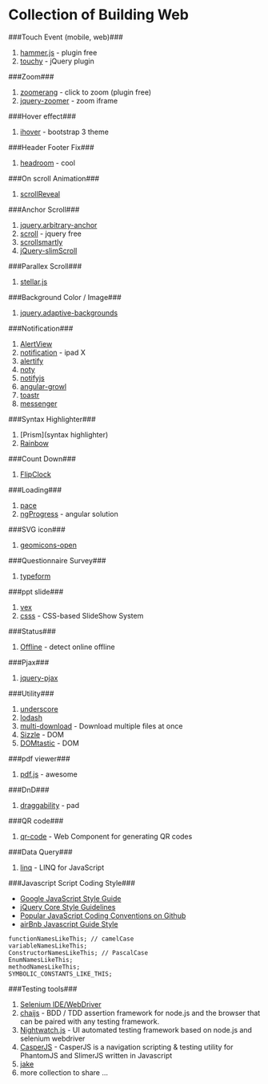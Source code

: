 Collection of Building Web
=====

###Touch Event (mobile, web)###

1. [hammer.js](https://github.com/EightMedia/hammer.js) - plugin free
2. [touchy](https://github.com/HotStudio/touchy) - jQuery plugin

###Zoom###

1. [zoomerang](https://github.com/yyx990803/zoomerang) - click to zoom (plugin free)
2. [jquery-zoomer](http://github.hubspot.com/jquery-zoomer/) - zoom iframe

###Hover effect###
1. [ihover](https://github.com/gudh/ihover) - bootstrap 3 theme

###Header Footer Fix###
1. [headroom](https://github.com/WickyNilliams/headroom.js) - cool

###On scroll Animation###

1. [scrollReveal](https://github.com/julianlloyd/scrollReveal.js)

###Anchor Scroll###

1. [jquery.arbitrary-anchor](https://github.com/briangonzalez/jquery.arbitrary-anchor.js)
2. [scroll](https://github.com/bloodyowl/scroll) - jquery free
3. [scrollsmartly](https://github.com/shinnn/scrollsmartly/tree/gh-pages) 
4. [jQuery-slimScroll](https://github.com/rochal/jQuery-slimScroll)

###Parallex Scroll###
1. [stellar.js](https://github.com/markdalgleish/stellar.js)

###Background Color / Image###

1. [jquery.adaptive-backgrounds](https://github.com/briangonzalez/jquery.adaptive-backgrounds.js)

###Notification###

1. [AlertView](http://kelp404.github.io/AlertView/)
2. [notification](http://adodson.com/notification.js/#notificationjs) - ipad X
3. [alertify](http://fabien-d.github.io/alertify.js/)
4. [noty](http://needim.github.io/noty/)
5. [notifyjs](http://notifyjs.com/)
6. [angular-growl](https://github.com/Marcorinck/angular-growl)
7. [toastr](http://codeseven.github.io/toastr/)
8. [messenger](http://github.hubspot.com/messenger/)

###Syntax Highlighter###
1. [Prism](syntax highlighter)
2. [Rainbow](https://github.com/ccampbell/rainbow)

###Count Down###
1. [FlipClock](https://github.com/objectivehtml/FlipClock)

###Loading###
1. [pace](https://github.com/HubSpot/pace)
2. [ngProgress](http://victorbjelkholm.github.io/ngProgress/) - angular solution

###SVG icon###
1. [geomicons-open](https://github.com/jxnblk/geomicons-open)

###Questionnaire Survey###
1. [typeform](http://www.typeform.com/)

###ppt slide###
1. [vex](https://github.com/hubspot/vex)
2. [csss](https://github.com/LeaVerou/csss) - CSS-based SlideShow System

###Status###
1. [Offline](https://github.com/hubspot/offline) - detect online offline

###Pjax###
1. [jquery-pjax](https://github.com/defunkt/jquery-pjax)

###Utility###
1. [underscore](https://github.com/jashkenas/underscore)
2. [lodash](https://github.com/lodash/lodash/)
3. [multi-download](https://github.com/sindresorhus/multi-download) - Download multiple files at once
4. [Sizzle](http://sizzlejs.com/) - DOM
5. [DOMtastic](https://github.com/webpro/DOMtastic) - DOM

###pdf viewer###
1. [pdf.js](https://github.com/mozilla/pdf.js/) - awesome

###DnD###
1. [draggability](https://github.com/desandro/draggabilly) - pad

###QR code###
1. [qr-code](https://github.com/educastellano/qr-code) - Web Component for generating QR codes

###Data Query###
1. [linq](http://linqjs.codeplex.com/) - LINQ for JavaScript

###Javascript Script Coding Style###
- [Google JavaScript Style Guide](http://google-styleguide.googlecode.com/svn/trunk/javascriptguide.xml)
- [jQuery Core Style Guidelines](http://docs.jquery.com/JQuery_Core_Style_Guidelines)
- [Popular JavaScript Coding Conventions on Github](http://sideeffect.kr/popularconvention/#javascript)
- [airBnb Javascript Guide Style](https://github.com/airbnb/javascript/blob/master/README.md)
```
functionNamesLikeThis; // camelCase
variableNamesLikeThis;
ConstructorNamesLikeThis; // PascalCase
EnumNamesLikeThis;
methodNamesLikeThis;
SYMBOLIC_CONSTANTS_LIKE_THIS;
```

###Testing tools###
1. [Selenium IDE/WebDriver](http://docs.seleniumhq.org/projects/ide/)
2. [chaijs](https://github.com/chaijs/chai) - BDD / TDD assertion framework for node.js and the browser that can be paired with any testing framework.
3. [Nightwatch.js](https://github.com/beatfactor/nightwatch) - UI automated testing framework based on node.js and selenium webdriver
4. [CasperJS](http://casperjs.org/) - CasperJS is a navigation scripting & testing utility for PhantomJS and SlimerJS written in Javascript
5. [jake](https://github.com/jakejs/jake)
6. more collection to share ...
